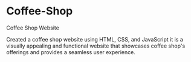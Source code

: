 # Coffee-Shop
Coffee Shop Website

Created a coffee shop website using HTML, CSS, and JavaScript it is a visually appealing and functional website that showcases coffee shop's offerings and provides a seamless user experience. 
